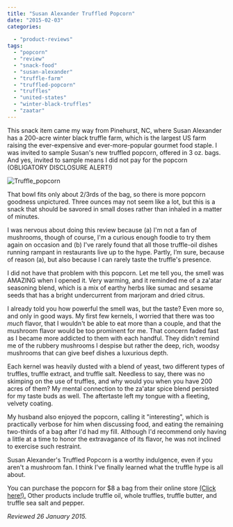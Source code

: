 ```yaml
---
title: "Susan Alexander Truffled Popcorn"
date: "2015-02-03"
categories: 
  
  - "product-reviews"
tags: 
  - "popcorn"
  - "review"
  - "snack-food"
  - "susan-alexander"
  - "truffle-farm"
  - "truffled-popcorn"
  - "truffles"
  - "united-states"
  - "winter-black-truffles"
  - "zaatar"
---
```


This snack item came my way from Pinehurst, NC, where Susan Alexander has a 200-acre winter black truffle farm, which is the largest US farm raising the ever-expensive and ever-more-popular gourmet food staple. I was invited to sample Susan's new truffled popcorn, offered in 3 oz. bags. And yes, invited to sample means I did not pay for the popcorn (OBLIGATORY DISCLOSURE ALERT!)

![Truffle_popcorn](http://www.rebeccagomezfarrell.com/wp-content/uploads/2015/01/Truffle_popcorn-333x500.jpg)

That bowl fits only about 2/3rds of the bag, so there is more popcorn goodness unpictured. Three ounces may not seem like a lot, but this is a snack that should be savored in small doses rather than inhaled in a matter of minutes.

I was nervous about doing this review because (a) I'm not a fan of mushrooms, though of course, I'm a curious enough foodie to try them again on occasion and (b) I've rarely found that all those truffle-oil dishes running rampant in restaurants live up to the hype. Partly, I’m sure, because of reason (a), but also because I can rarely taste the truffle's presence.

I did not have that problem with this popcorn. Let me tell you, the smell was AMAZING when I opened it. Very warming, and it reminded me of a za'atar seasoning blend, which is a mix of earthy herbs like sumac and sesame seeds that has a bright undercurrent from marjoram and dried citrus.

I already told you how powerful the smell was, but the taste? Even more so, and only in good ways. My first few kernels, I worried that there was too _much_ flavor, that I wouldn't be able to eat more than a couple, and that the mushroom flavor would be too prominent for me. That concern faded fast as I became more addicted to them with each handful. They didn't remind me of the rubbery mushrooms I despise but rather the deep, rich, woodsy mushrooms that can give beef dishes a luxurious depth.

Each kernel was heavily dusted with a blend of yeast, two different types of truffles, truffle extract, and truffle salt. Needless to say, there was no skimping on the use of truffles, and why would you when you have 200 acres of them? My mental connection to the za'atar spice blend persisted for my taste buds as well. The aftertaste left my tongue with a fleeting, velvety coating.

My husband also enjoyed the popcorn, calling it "interesting", which is practically verbose for him when discussing food, and eating the remaining two-thirds of a bag after I'd had my fill. Although I'd recommend only having a little at a time to honor the extravagance of its flavor, he was not inclined to exercise such restraint.

Susan Alexander's Truffled Popcorn is a worthy indulgence, even if you aren't a mushroom fan. I think I've finally learned what the truffle hype is all about.

You can purchase the popcorn for $8 a bag from their online store [(Click here!).](http://www.susanalexander-truffles.com/shop/) Other products include truffle oil, whole truffles, truffle butter, and truffle sea salt and pepper.

_Reviewed 26 January 2015._
